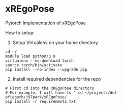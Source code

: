 # xREgoPose
Pytorch Implementation of xREgoPose

How to setup:

1. Setup Virtualenv on your home directory.
```
cd ~/
module load python/3.9
virtualenv --no-download torch
source torch/bin/activate
pip install --no-index --upgrade pip
```
2. Install required dependencies for the repo 
```
# First cd into the xREgoPose directory 
# For example, I will have to " cd ~/projects/def-pfieguth/j97park/xREgoPose/
pip install -r requirements.txt
```

